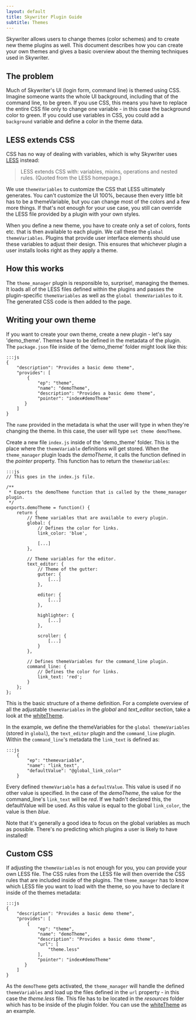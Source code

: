 ```yaml
---
layout: default
title: Skywriter Plugin Guide
subtitle: Themes
---
```


Skywriter allows users to change themes (color schemes) and to create new theme plugins
as well. This document describes how you can create your own themes and gives a 
basic overview about the theming techniques used in Skywriter.

The problem
-----------

Much of Skywriter's UI (login form, command line) is themed using CSS.
Imagine someone wants the whole UI background, including that of the command 
line, to be green. If you use CSS, this means you have to replace the entire 
CSS file only to change one variable - in this case the background color 
to green. If you could use variables in CSS, you could add a `background` 
variable and define a color in the theme data.

LESS extends CSS
----------------

CSS has no way of dealing with variables, which is why Skywriter uses [LESS][1] instead:

> LESS extends CSS with: variables, mixins, operations and nested rules.
> (Quoted from the LESS homepage.)

We use `themeVariables` to customize the CSS that LESS ultimately generates. 
You can't customize the UI 100%, because then every little bit has to 
be a themeVariable, but you can change most of the colors and a few more 
things. If that's not enough for your use case, you still can override the 
LESS file provided by a plugin with your own styles.

When you define a new theme, you have to create only a set of colors, fonts etc.
that is then available to each plugin. We call these the `global themeVariables`.
Plugins that provide user interface elements should use these variables to 
adjust their design. This ensures that whichever plugin a user installs looks 
right as they apply a theme.

[1]: http://lesscss.org/ "LESS Homepage"

How this works
--------------

The `theme_manager` plugin is responsible to, surprise!, managing the themes. 
It loads all of the LESS files defined within the plugins and passes the 
plugin-specific `themeVariables` as well as the `global themeVariables` to it. 
The generated CSS code is then added to the page.

Writing your own theme
------------------------

If you want to create your own theme, create a new plugin - let's say 'demo_theme'.
Themes have to be defined in the metadata of the plugin. The `package.json` file
inside of the 'demo_theme' folder might look like this:

    :::js
    {
        "description": "Provides a basic demo theme",
        "provides": [
            {
                "ep": "theme",
                "name": "demoTheme",
                "description": "Provides a basic demo theme",
                "pointer": "index#demoTheme"
           }
        ]
    }

The `name` provided in the metadata is what the user will type in when they're
changing the theme. In this case, the user will type `set theme demoTheme`.

Create a new file `index.js` inside of the 'demo_theme' folder. This is
the place where the `themeVariable` definitions will get stored. When the
`theme_manager` plugin loads the _demoTheme_, it calls the function defined
in the _pointer_ property. This function has to return the `themeVariables`:

    :::js
    // This goes in the index.js file.

    /**
     * Exports the demoTheme function that is called by the theme_manager plugin.
     */
    exports.demoTheme = function() {
        return {
            // Theme variables that are available to every plugin.
            global: {
                // Defines the color for links.
                link_color: 'blue',

                [...]
            },

            // Theme variables for the editor.
            text_editor: {
                // Theme of the gutter:
                gutter: {
                    [...]
                },

                editor: {
                    [...]
                },

                highlighter: {
                    [...]
                },

                scroller: {
                    [...]
                }
            },

            // Defines themeVariables for the command_line plugin.
            command_line: {
                // Defines the color for links.
                link_text: 'red';
            }
        };
    };

This is the basic structure of a theme definition. For a complete overview of all
the adjustable `themeVariables` in the _global_ and _text\_editor_ section, take a
look at the [whiteTheme][2].

[2]: http://hg.mozilla.org/labs/skywriterclient/file/tip/plugins/supported/whitetheme/index.js#l38 "Skywriter whiteTheme definition"

In the example, we define the themeVariables for the `global themeVariables`
(stored in `global`), the  `text_editor` plugin and the `command_line` plugin.
Within the `command_line`'s metadata the `link_text` is defined as:

    :::js
        {
            "ep": "themevariable",
            "name": "link_text",
            "defaultValue": "@global_link_color"
        }

Every defined `themeVariable` has a `defaultValue`. This value is used
if no other value is specified. In the case of the _demoTheme_, the value for
the command\_line's  `link_text` will be _red_. If we hadn't declared this, the
defaultValue will be used. As this value is equal to the global `link_color`, the
value is then _blue_.

Note that it's generally a good idea to focus on the global variables as much
as possible. There's no predicting which plugins a user is likely to have
installed!

Custom CSS
----------

If adjusting the `themeVariables` is not enough for you, you can provide your own
LESS file. The CSS rules from the LESS file will then override the CSS rules that
are included inside of the plugins. The `theme_manager` has to know which LESS file
you want to load with the theme, so you have to declare it inside of the themes
metadata:

    :::js
    {
        "description": "Provides a basic demo theme",
        "provides": [
            {
                "ep": "theme",
                "name": "demoTheme",
                "description": "Provides a basic demo theme",
                "url": [
                    "theme.less"
                ],
                "pointer": "index#demoTheme"
           }
        ]
    }

As the `demoTheme` gets activated, the `theme_manager` will handle the defined
`themeVariables` and load up the files defined in the `url` property - in this
case the _theme.less_ file. This file has to be located in the _resources_ folder
which has to be inside of the plugin folder. You can use the [whiteTheme][3] as an
example.

[3]: http://hg.mozilla.org/labs/skywriterclient/file/tip/plugins/supported/whitetheme/ "Skywriter whiteTheme plugin"
